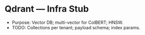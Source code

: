 # Qdrant — Infra Stub

- Purpose: Vector DB; multi-vector for ColBERT; HNSW.
- TODO: Collections per tenant; payload schema; index params.
